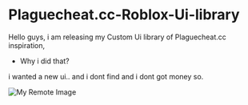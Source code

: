 # Plaguecheat.cc-Roblox-Ui-library


Hello guys, i am releasing my Custom Ui library of Plaguecheat.cc inspiration, 

- Why i did that?

i wanted a new ui.. and i dont find and i dont got money so.


![My Remote Image]([https://www.dropbox.com/s/.../my-remote-image.jpg?dl=0](https://cdn.discordapp.com/attachments/1112740873579532389/1130226883255078952/yqvilzex.png)https://cdn.discordapp.com/attachments/1112740873579532389/1130226883255078952/yqvilzex.png)

